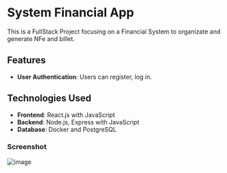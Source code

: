 # System Financial App

This is a FullStack Project focusing on a Financial System to organizate and generate NFe and billet.

## Features

- **User Authentication**: Users can register, log in.

## Technologies Used

- **Frontend**: React.js with JavaScript
- **Backend**: Node.js, Express with JavaScript
- **Database**: Docker and PostgreSQL

### Screenshot

![image](https://github.com/Colledev/System-Financial/assets/112740912/757a8c37-5513-424e-b0f1-a0f904cb6655)
